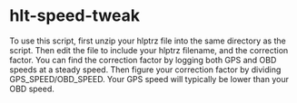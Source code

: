 # hlt-speed-tweak

To use this script, first unzip your hlptrz file into the same directory as the script. Then edit the file to include your hlptrz filename, and the correction factor. You can find the correction factor by logging both GPS and OBD speeds at a steady speed. Then figure your correction factor by dividing GPS_SPEED/OBD_SPEED. Your GPS speed will typically be lower than your OBD speed.
